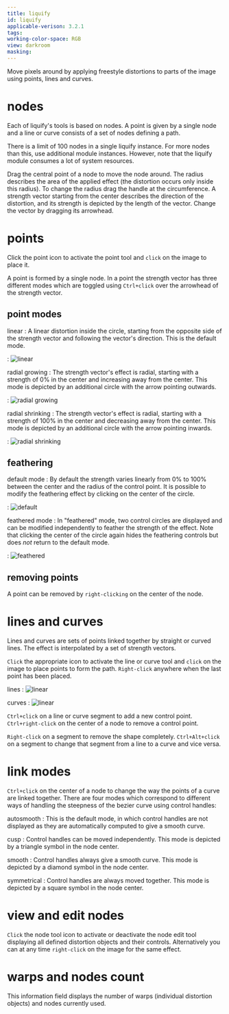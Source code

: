 ```yaml
---
title: liquify
id: liquify
applicable-verison: 3.2.1
tags: 
working-color-space: RGB
view: darkroom
masking: 
---
```


Move pixels around by applying freestyle distortions to parts of the image using points, lines and curves.

# nodes

 Each of liquify's tools is based on nodes. A point is given by a single node and a line or curve consists of a set of nodes defining a path.

There is a limit of 100 nodes in a single liquify instance. For more nodes than this, use additional module instances. However, note that the liquify module consumes a lot of system resources. 

Drag the central point of a node to move the node around. The radius describes the area of the applied effect (the distortion occurs only inside this radius). To change the radius drag the handle at the circumference. A strength vector starting from the center describes the direction of the distortion, and its strength is depicted by the length of the vector. Change the vector by dragging its arrowhead. 

# points

Click the point icon to activate the point tool and `click` on the image to place it.

A point is formed by a single node. In a point the strength vector has three different modes which are toggled using `Ctrl+click` over the arrowhead of the strength vector.

## point modes

linear
: A linear distortion inside the circle, starting from the opposite side of the strength vector and following the vector's direction. This is the default mode.

: ![linear](./liquify/liquify_ex1.png)

radial growing
: The strength vector's effect is radial, starting with a strength of 0% in the center and increasing away from the center. This mode is depicted by an additional circle with the arrow pointing outwards.

: ![radial growing](./liquify/liquify_ex4.png)

radial shrinking
: The strength vector's effect is radial, starting with a strength of 100% in the center and decreasing away from the center. This mode is depicted by an additional circle with the arrow pointing inwards.

: ![radial shrinking](./liquify/liquify_ex3.png)

## feathering

default mode
: By default the strength varies linearly from 0% to 100% between the center and the radius of the control point. It is possible to modify the feathering effect by clicking on the center of the circle.

: ![default](./liquify/liquify_ex1.png)

feathered mode
: In "feathered" mode, two control circles are displayed and can be modified independently to feather the strength of the effect. Note that clicking the center of the circle again hides the feathering controls but does _not_ return to the default mode.

: ![feathered](./liquify/liquify_ex2.png)

## removing points

A point can be removed by `right-clicking` on the center of the node.

# lines and curves

Lines and curves are sets of points linked together by straight or curved lines. The effect is interpolated by a set of strength vectors. 

`Click` the appropriate icon to activate the line or curve tool and `click` on the image to place points to form the path. `Right-click` anywhere when the last point has been placed.

lines
: ![linear](./liquify/liquify_ex5.png)

curves
: ![linear](./liquify/liquify_ex6.png)

`Ctrl+click` on a line or curve segment to add a new control point. `Ctrl+right-click` on the center of a node to remove a control point. 

`Right-click` on a segment to remove the shape completely. `Ctrl+Alt+click` on a segment to change that segment from a line to a curve and vice versa.

# link modes

`Ctrl+click` on the center of a node to change the way the points of a curve are linked together. There are four modes which correspond to different ways of handling the steepness of the bezier curve using control handles: 

autosmooth
: This is the default mode, in which control handles are not displayed as they are automatically computed to give a smooth curve.

cusp
: Control handles can be moved independently. This mode is depicted by a triangle symbol in the node center.

smooth
: Control handles always give a smooth curve. This mode is depicted by a diamond symbol in the node center.

symmetrical
: Control handles are always moved together. This mode is depicted by a square symbol in the node center.

# view and edit nodes

`Click` the node tool icon to activate or deactivate the node edit tool displaying all defined distortion objects and their controls. Alternatively you can at any time `right-click` on the image for the same effect. 

# warps and nodes count

This information field displays the number of warps (individual distortion objects) and nodes currently used.

